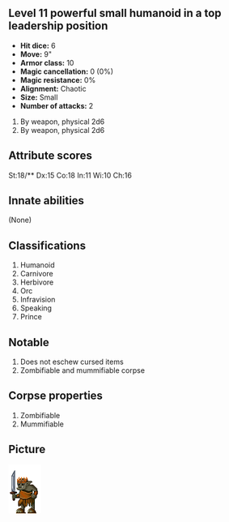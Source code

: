 ## Level 11 powerful small humanoid in a top leadership position

- **Hit dice:** 6
- **Move:** 9"
- **Armor class:** 10
- **Magic cancellation:** 0 (0%)
- **Magic resistance:** 0%
- **Alignment:** Chaotic
- **Size:** Small
- **Number of attacks:** 2
1. By weapon, physical 2d6
2. By weapon, physical 2d6

## Attribute scores

St:18/** Dx:15 Co:18 In:11 Wi:10 Ch:16

## Innate abilities

(None)

## Classifications

1. Humanoid
2. Carnivore
3. Herbivore
4. Orc
5. Infravision
6. Speaking
7. Prince

## Notable

1. Does not eschew cursed items
2. Zombifiable and mummifiable corpse

## Corpse properties

1. Zombifiable
2. Mummifiable

## Picture

![Goblin king](https://github.com/hyvanmielenpelit/GnollHackTileSet/blob/main/Monsters/goblin_king/goblin_king.png)
